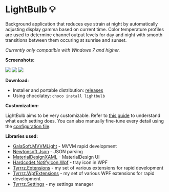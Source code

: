 LightBulb 💡
===================

Background application that reduces eye strain at night by automatically adjusting display gamma based on current time. Color temperature profiles are used to determine channel output levels for day and night with smooth transitions between them occuring at sunrise and sunset.

_Currently only compatible with Windows 7 and higher._

**Screenshots:**

![](http://www.tyrrrz.me/projects/images/lightbulb_1.png)
![](http://www.tyrrrz.me/projects/images/lightbulb_2.png)
![](http://www.tyrrrz.me/projects/images/lightbulb_3.png)

**Download:**

- Installer and portable distribution: [releases](https://github.com/Tyrrrz/LightBulb/releases)
- Using chocolatey: `choco install lightbulb`

**Customization:**

LightBulb aims to be very customizable. Refer to [this guide](https://github.com/Tyrrrz/LightBulb/wiki/Settings-explanation) to understand what each setting does. You can also manually fine-tune every detail using the [configuration file](https://github.com/Tyrrrz/LightBulb/wiki/Config-file).

**Libraries used:**

 - [GalaSoft.MVVMLight](http://www.mvvmlight.net) - MVVM rapid development
 - [Newtonsoft.Json](http://www.newtonsoft.com/json) - JSON parsing
 - [MaterialDesignXAML](https://github.com/ButchersBoy/MaterialDesignInXamlToolkit) - MaterialDesign UI
 - [Hardcodet.NotifyIcon.Wpf](http://www.hardcodet.net/wpf-notifyicon) - tray icon in WPF
 - [Tyrrrz.Extensions](https://github.com/Tyrrrz/Extensions) - my set of various extensions for rapid development
 - [Tyrrrz.WpfExtensions](https://github.com/Tyrrrz/WpfExtensions) - my set of various WPF extensions for rapid development
 - [Tyrrrz.Settings](https://github.com/Tyrrrz/Settings) - my settings manager